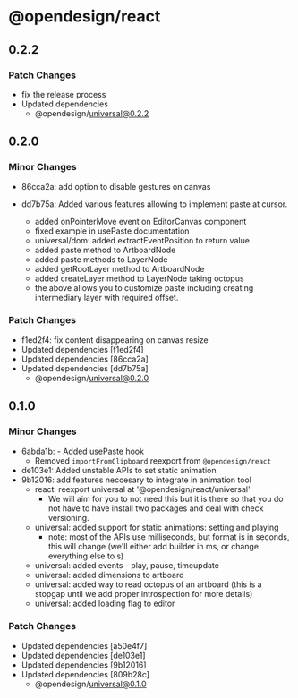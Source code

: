 # @opendesign/react

## 0.2.2

### Patch Changes

- fix the release process
- Updated dependencies
  - @opendesign/universal@0.2.2

## 0.2.0

### Minor Changes

- 86cca2a: add option to disable gestures on canvas
- dd7b75a: Added various features allowing to implement paste at cursor.

  - added onPointerMove event on EditorCanvas component
  - fixed example in usePaste documentation
  - universal/dom: added extractEventPosition to return value
  - added paste method to ArtboardNode
  - added paste methods to LayerNode
  - added getRootLayer method to ArtboardNode
  - added createLayer method to LayerNode taking octopus
  - the above allows you to customize paste including creating intermediary layer
    with required offset.

### Patch Changes

- f1ed2f4: fix content disappearing on canvas resize
- Updated dependencies [f1ed2f4]
- Updated dependencies [86cca2a]
- Updated dependencies [dd7b75a]
  - @opendesign/universal@0.2.0

## 0.1.0

### Minor Changes

- 6abda1b: - Added usePaste hook
  - Removed `importFromClipboard` reexport from `@opendesign/react`
- de103e1: Added unstable APIs to set static animation
- 9b12016: add features neccesary to integrate in animation tool
  - react: reexport universal at '@opendesign/react/universal'
    - We will aim for you to not need this but it is there so that you do not
      have to have install two packages and deal with check versioning.
  - universal: added support for static animations: setting and playing
    - note: most of the APIs use milliseconds, but format is in seconds, this
      will change (we'll either add builder in ms, or change everything else to s)
  - universal: added events - play, pause, timeupdate
  - universal: added dimensions to artboard
  - universal: added way to read octopus of an artboard (this is a stopgap until we
    add proper introspection for more details)
  - universal: added loading flag to editor

### Patch Changes

- Updated dependencies [a50e4f7]
- Updated dependencies [de103e1]
- Updated dependencies [9b12016]
- Updated dependencies [809b28c]
  - @opendesign/universal@0.1.0
